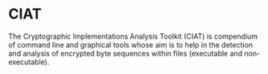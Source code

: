 # CIAT

The Cryptographic Implementations Analysis Toolkit (CIAT) is compendium of command line and graphical tools whose aim is to help in the detection and analysis of encrypted byte sequences within files (executable and non-executable).
